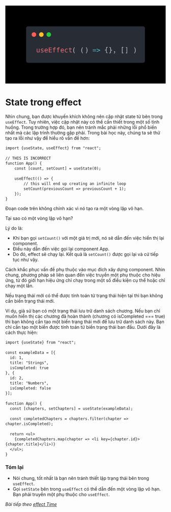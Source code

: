 ![Create-HTML-1](images/effect.webp) 

# State trong effect

Nhìn chung, bạn được khuyến khích không nên cập nhật state từ bên trong `useEffect`. Tuy nhiên, việc cập nhật này có thể cần thiết trong một số tình huống. Trong trường hợp đó, bạn nên tránh mắc phải những lỗi phổ biến nhất mà các lập trình thường gặp phải. Trong bài học này, chúng ta sẽ thử tạo ra lỗi như vậy để hiểu rõ vấn đề hơn:

```
import {useState, useEffect} from "react";

// THIS IS INCORRECT
function App() {
    const [count, setCount] = useState(0);

    useEffect(() => {
        // this will end up creating an infinite loop
        setCount(previousCount => previousCount + 1);
    });
}
```

Đoạn code trên không chính xác vì nó tạo ra một vòng lặp vô hạn. 

Tại sao có một vòng lặp vô hạn?

Lý do là:

- Khi bạn gọi `setCount()` với một giá trị mới, nó sẽ dẫn đến việc hiển thị lại component.
- Điều này dẫn đến việc gọi lại component App.
- Do đó, effect sẽ chạy lại. Kết quả là `setCount()` được gọi lại và cứ tiếp tục như vậy.

Cách khắc phục vấn đề phụ thuộc vào mục đích xây dựng component. Nhìn chung, phương pháp sẽ liên quan đến việc truyền một phụ thuộc cho hiệu ứng, từ đó giới hạn hiệu ứng chỉ chạy trong một số điều kiện cụ thể hoặc chỉ chạy một lần.

Nếu trạng thái mới có thể được tính toán từ trạng thái hiện tại thì bạn không cần biến trạng thái mới. 

Ví dụ, giả sử bạn có một trạng thái lưu trữ danh sách chương. Nếu bạn chỉ muốn hiển thị các chương đã hoàn thành (chương có isCompleted === true) thì bạn không cần tạo một biến trạng thái mới để lưu trữ danh sách này. Bạn chỉ cần tạo một biến được tính toán từ biến trạng thái ban đầu. Dưới đây là cách thực hiện:

```
import {useState} from "react";

const exampleData = [{
  id: 1,
  title: "Strings",
  isCompleted: true
}, {
  id: 2,
  title: "Numbers",
  isCompleted: false
}];

function App() {
  const [chapters, setChapters] = useState(exampleData);

  const completedChapters = chapters.filter(chapter => chapter.isCompleted);

  return <ul>
    {completedChapters.map(chapter => <li key={chapter.id}>{chapter.title}</li>)}
  </ul>;
}
```

### Tóm lại

- Nói chung, tốt nhất là bạn nên tránh thiết lập trạng thái bên trong `useEffect`.
- Gọi `setState` bên trong `useEffect` có thể dẫn đến một vòng lặp vô hạn. Bạn phải truyền một phụ thuộc cho `useEffect`.

*Bài tiếp theo [effect Time](/lesson/session/session_75_effect_time.md)*